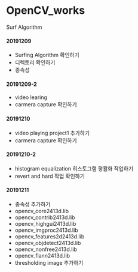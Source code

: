 # OpenCV_works
Surf Algorithm

#### 20191209
- Surfing Algorithm 확인하기
- 디렉토리 확인하기 
- 종속성 

#### 20191209-2

- video learing
- carmera capture 확인하기

#### 20191210 
- video playing project1 추가하기
- carmera capture 확인하기

#### 20191210-2
- histogram equalization 히스토그램 평활화 작업하기
- revert and hard 작업 확인하기

#### 20191211
- 종속성 추가하기
- opencv_core2413d.lib
- opencv_contrib2413d.lib 
- opencv_highgui2413d.lib
- opencv_imgproc2413d.lib
- opencv_features2d2413d.lib
- opencv_objdetect2413d.lib
- opencv_nonfree2413d.lib
- opencv_flann2413d.lib 
- thresholding image 추가하기
